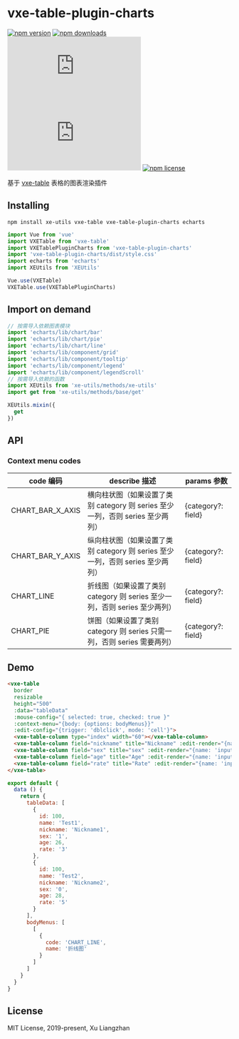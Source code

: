 # vxe-table-plugin-charts

[![npm version](https://img.shields.io/npm/v/vxe-table-plugin-charts.svg?style=flat-square)](https://www.npmjs.org/package/vxe-table-plugin-charts)
[![npm downloads](https://img.shields.io/npm/dm/vxe-table-plugin-charts.svg?style=flat-square)](http://npm-stat.com/charts.html?package=vxe-table-plugin-charts)
[![gzip size: JS](http://img.badgesize.io/https://unpkg.com/vxe-table-plugin-charts/dist/index.min.js?compression=gzip&label=gzip%20size:%20JS)](https://unpkg.com/vxe-table-plugin-charts/dist/index.min.js)
[![gzip size: CSS](http://img.badgesize.io/https://unpkg.com/vxe-table-plugin-charts/dist/style.min.css?compression=gzip&label=gzip%20size:%20CSS)](https://unpkg.com/vxe-table-plugin-charts/dist/style.min.css)
[![npm license](https://img.shields.io/github/license/mashape/apistatus.svg)](https://github.com/xuliangzhan/vxe-table-plugin-charts/blob/master/LICENSE)

基于 [vxe-table](https://github.com/xuliangzhan/vxe-table) 表格的图表渲染插件

## Installing

```shell
npm install xe-utils vxe-table vxe-table-plugin-charts echarts
```

```javascript
import Vue from 'vue'
import VXETable from 'vxe-table'
import VXETablePluginCharts from 'vxe-table-plugin-charts'
import 'vxe-table-plugin-charts/dist/style.css'
import echarts from 'echarts'
import XEUtils from 'XEUtils'

Vue.use(VXETable)
VXETable.use(VXETablePluginCharts)
```

## Import on demand

```javascript
// 按需导入依赖图表模块
import 'echarts/lib/chart/bar'
import 'echarts/lib/chart/pie'
import 'echarts/lib/chart/line'
import 'echarts/lib/component/grid'
import 'echarts/lib/component/tooltip'
import 'echarts/lib/component/legend'
import 'echarts/lib/component/legendScroll'
// 按需导入依赖的函数
import XEUtils from 'xe-utils/methods/xe-utils'
import get from 'xe-utils/methods/base/get'

XEUtils.mixin({
  get
})
```

## API

### Context menu codes

| code 编码 | describe 描述 | params 参数 |
|------|------|------|
| CHART_BAR_X_AXIS | 横向柱状图（如果设置了类别 category 则 series 至少一列，否则 series 至少两列） | {category?: field} |
| CHART_BAR_Y_AXIS  | 纵向柱状图（如果设置了类别 category 则 series 至少一列，否则 series 至少两列） | {category?: field} |
| CHART_LINE  | 折线图（如果设置了类别 category 则 series 至少一列，否则 series 至少两列） | {category?: field} |
| CHART_PIE  | 饼图（如果设置了类别 category 则 series 只需一列，否则 series 需要两列） | {category?: field} |

## Demo

```html
<vxe-table
  border
  resizable
  height="500"
  :data="tableData"
  :mouse-config="{ selected: true, checked: true }"
  :context-menu="{body: {options: bodyMenus}}"
  :edit-config="{trigger: 'dblclick', mode: 'cell'}">
  <vxe-table-column type="index" width="60"></vxe-table-column>
  <vxe-table-column field="nickname" title="Nickname" :edit-render="{name: 'input'}"></vxe-table-column>
  <vxe-table-column field="sex" title="sex" :edit-render="{name: 'input'}"></vxe-table-column>
  <vxe-table-column field="age" title="Age" :edit-render="{name: 'input'}"></vxe-table-column>
  <vxe-table-column field="rate" title="Rate" :edit-render="{name: 'input'}"></vxe-table-column>
</vxe-table>
```

```javascript
export default {
  data () {
    return {
      tableData: [
        {
          id: 100,
          name: 'Test1',
          nickname: 'Nickname1',
          sex: '1',
          age: 26,
          rate: '3'
        },
        {
          id: 100,
          name: 'Test2',
          nickname: 'Nickname2',
          sex: '0',
          age: 28,
          rate: '5'
        }
      ],
      bodyMenus: [
        [
          {
            code: 'CHART_LINE',
            name: '折线图'
          }
        ]
      ]
    }
  }
}
```

## License

MIT License, 2019-present, Xu Liangzhan
